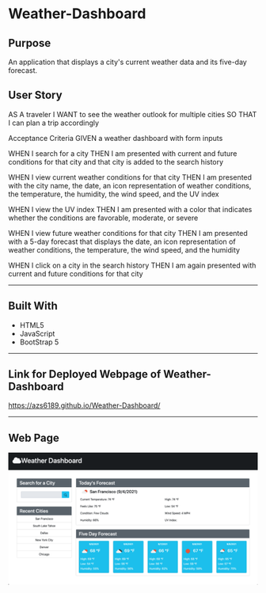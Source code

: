 # Weather-Dashboard

## Purpose

An application that displays a city's current weather data and its five-day forecast.

## User Story

AS A traveler
I WANT to see the weather outlook for multiple cities
SO THAT I can plan a trip accordingly

Acceptance Criteria
GIVEN a weather dashboard with form inputs

WHEN I search for a city
THEN I am presented with current and future conditions for that city and that city is added to the search history

WHEN I view current weather conditions for that city
THEN I am presented with the city name, the date, an icon representation of weather conditions, the temperature, the humidity, the wind speed, and the UV index

WHEN I view the UV index
THEN I am presented with a color that indicates whether the conditions are favorable, moderate, or severe

WHEN I view future weather conditions for that city
THEN I am presented with a 5-day forecast that displays the date, an icon representation of weather conditions, the temperature, the wind speed, and the humidity

WHEN I click on a city in the search history
THEN I am again presented with current and future conditions for that city

---

## Built With

- HTML5
- JavaScript
- BootStrap 5

---

## Link for Deployed Webpage of Weather-Dashboard

https://azs6189.github.io/Weather-Dashboard/

---

## Web Page

![Weather-Dashboard](images/weather-dashboard.png)
